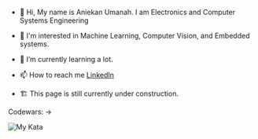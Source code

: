 - 👋 Hi, My name is Aniekan Umanah. I am Electronics and Computer Systems Engineering
- 👀 I'm interested in Machine Learning, Computer Vision, and Embedded systems.
- 🌱 I’m currently learning a lot.

- 📫 How to reach me [LinkedIn](https://www.linkedin.com/in/aniekan-umanah-0421ab197/)
- 🏗 This page is still currently under construction.

Codewars: ->

![My Kata](https://www.codewars.com/users/aniekanBane/badges/micro)

<!---
aniekanBane/aniekanBane is a ✨ special ✨ repository because its `README.md` (this file) appears on your GitHub profile.
You can click the Preview link to take a look at your changes.
--->
